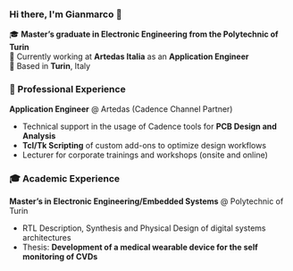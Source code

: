 ### Hi there, I'm Gianmarco 👋

🎓 **Master’s graduate in Electronic Engineering from the Polytechnic of Turin**  
💼 Currently working at **Artedas Italia** as an **Application Engineer**  
📍 Based in **Turin**, Italy



### 💼 Professional Experience

**Application Engineer** @ Artedas (Cadence Channel Partner)  
- Technical support in the usage of Cadence tools for **PCB Design and Analysis**  
- **Tcl/Tk Scripting** of custom add-ons to optimize design workflows 
- Lecturer for corporate trainings and workshops (onsite and online)



### 🎓 Academic Experience
**Master’s in Electronic Engineering/Embedded Systems** @ Polytechnic of Turin
- RTL Description, Synthesis and Physical Design of digital systems architectures
- Thesis: **Development of a medical wearable device for the self monitoring of CVDs**
